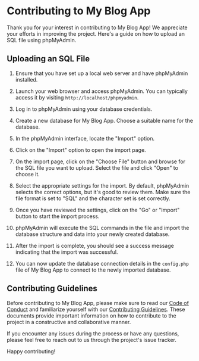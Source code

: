 # Contributing to My Blog App

Thank you for your interest in contributing to My Blog App! We appreciate your efforts in improving the project. Here's a guide on how to upload an SQL file using phpMyAdmin.

## Uploading an SQL File

1. Ensure that you have set up a local web server and have phpMyAdmin installed.

2. Launch your web browser and access phpMyAdmin. You can typically access it by visiting `http://localhost/phpmyadmin`.

3. Log in to phpMyAdmin using your database credentials.

4. Create a new database for My Blog App. Choose a suitable name for the database.

5. In the phpMyAdmin interface, locate the "Import" option.

6. Click on the "Import" option to open the import page.

7. On the import page, click on the "Choose File" button and browse for the SQL file you want to upload. Select the file and click "Open" to choose it.

8. Select the appropriate settings for the import. By default, phpMyAdmin selects the correct options, but it's good to review them. Make sure the file format is set to "SQL" and the character set is set correctly.

9. Once you have reviewed the settings, click on the "Go" or "Import" button to start the import process.

10. phpMyAdmin will execute the SQL commands in the file and import the database structure and data into your newly created database.

11. After the import is complete, you should see a success message indicating that the import was successful.

12. You can now update the database connection details in the `config.php` file of My Blog App to connect to the newly imported database.

## Contributing Guidelines

Before contributing to My Blog App, please make sure to read our [Code of Conduct](CODE_OF_CONDUCT.md) and familiarize yourself with our [Contributing Guidelines](CONTRIBUTING.md). These documents provide important information on how to contribute to the project in a constructive and collaborative manner.

If you encounter any issues during the process or have any questions, please feel free to reach out to us through the project's issue tracker.

Happy contributing!
